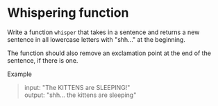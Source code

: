 # Whispering function

Write a function `whisper` that takes in a sentence and returns a new sentence in all lowercase letters with "shh..." at the beginning.

The function should also remove an exclamation point at the end of the sentence, if there is one.

Example

> input: "The KITTENS are SLEEPING!"  
> output: "shh... the kittens are sleeping"
